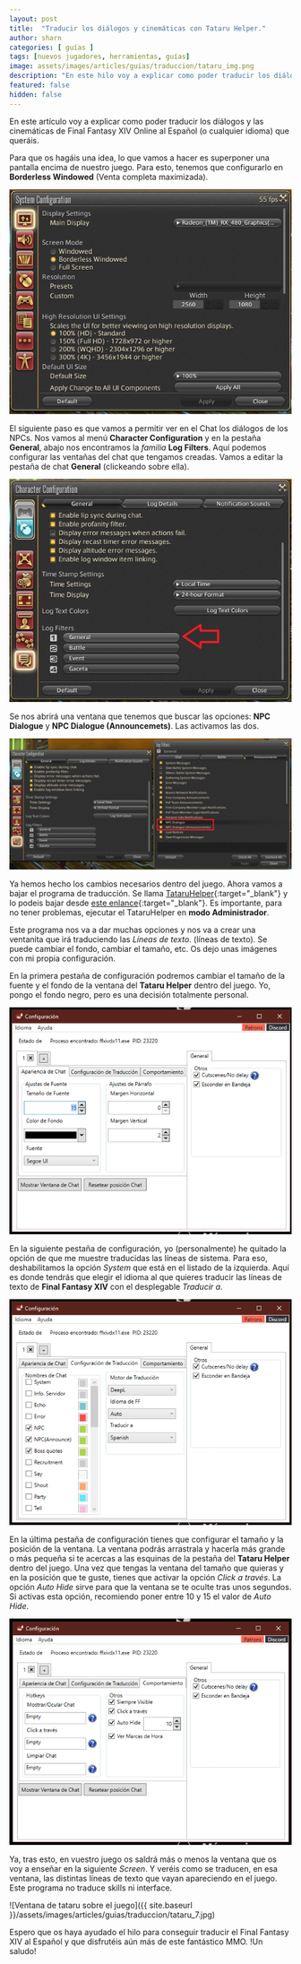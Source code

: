 ```yaml
---
layout: post
title:  "Traducir los diálogos y cinemáticas con Tataru Helper."
author: sharn
categories: [ guías ]
tags: [nuevos jugadores, herramientas, guías]
image: assets/images/articles/guias/traduccion/tataru_img.png
description: "En este hilo voy a explicar como poder traducir los diálogos y las cinemáticas de Final Fantasy XIV Online al Español (o cualquier idioma) que queráis."
featured: false
hidden: false
---
```


En este artículo voy a explicar como poder traducir los diálogos y las cinemáticas de Final Fantasy XIV Online al Español (o cualquier idioma) que queráis.

Para que os hagáis una idea, lo que vamos a hacer es superponer una pantalla encima de nuestro juego. Para esto, tenemos que configurarlo en **Borderless Windowed** (Venta completa maximizada).

<p align="center"><img src="/assets/images/articles/guias/traduccion/tataru_1.jpg"></p>

El siguiente paso es que vamos a permitir ver en el Chat los diálogos de los NPCs. Nos vamos al menú **Character Configuration** y en la pestaña **General**, abajo nos encontramos la *familia* **Log Filters**. Aquí podemos configurar las ventañas del chat que tengamos creadas. Vamos a editar la pestaña de chat **General** (clickeando sobre ella).

<p align="center"><img src="/assets/images/articles/guias/traduccion/tataru_2.jpg"></p>

Se nos abrirá una ventana que tenemos que buscar las opciones: **NPC Dialogue** y **NPC Dialogue (Announcemets)**. Las activamos las dos. 

<p align="center"><img src="/assets/images/articles/guias/traduccion/tataru_3.jpg"></p>

Ya hemos hecho los cambios necesarios dentro del juego. Ahora vamos a bajar el programa de traducción. Se llama [TataruHelper](https://github.com/NightlyRevenger/TataruHelper){:target="_blank"} y lo podeis bajar desde [este enlance](https://github.com/NightlyRevenger/TataruHelper/releases/latest/download/Setup.exe){:target="_blank"}. Es importante, para no tener problemas, ejecutar el TataruHelper en **modo Administrador**.

Este programa nos va a dar muchas opciones y nos va a crear una ventanita que irá traduciendo las *Líneas de texto*. (líneas de texto). Se puede cambiar el fondo, cambiar el tamaño, etc. Os dejo unas imágenes con mi propia configuración. 

En la primera pestaña de configuración podremos cambiar el tamaño de la fuente y el fondo de la ventana del **Tataru Helper** dentro del juego. Yo, pongo el fondo negro, pero es una decisión totalmente personal.

<p align="center"><img src="/assets/images/articles/guias/traduccion/tataru_4.png"></p>

En la siguiente pestaña de configuración, yo (personalmente) he quitado la opción de que me muestre traducidas las líneas de sistema. Para eso, deshabilitamos la opción *System* que está en el listado de la izquierda. Aquí es donde tendrás que elegir el idioma al que quieres traducir las líneas de texto de **Final Fantasy XIV** con el desplegable *Traducir a*.

<p align="center"><img src="/assets/images/articles/guias/traduccion/tataru_5.png"></p>

En la última pestaña de configuración tienes que configurar el tamaño y la posición de la ventana. La ventana podrás arrastrala y hacerla más grande o más pequeña si te acercas a las esquinas de la pestaña del **Tataru Helper** dentro del juego. Una vez que tengas la ventana del tamaño que quieras y en la posición que te guste, tienes que activar la opción *Click a través*. La opción *Auto Hide* sirve para que la ventana se te oculte tras unos segundos. Si activas esta opción, recomiendo poner entre 10 y 15 el valor de *Auto Hide*.

<p align="center"><img src="/assets/images/articles/guias/traduccion/tataru_6.png"></p>

Ya, tras esto, en vuestro juego os saldrá más o menos la ventana que os voy a enseñar en la siguiente *Screen*. Y veréis como se traducen, en esa ventana, las distintas líneas de texto que vayan apareciendo en el juego. Este programa no traduce skills ni interface. 

![Ventana de tataru sobre el juego]({{ site.baseurl }}/assets/images/articles/guias/traduccion/tataru_7.jpg)

Espero que os haya ayudado el hilo para conseguir traducir el Final Fantasy XIV al Español y que disfrutéis aún más de este fantástico MMO. !Un saludo! 